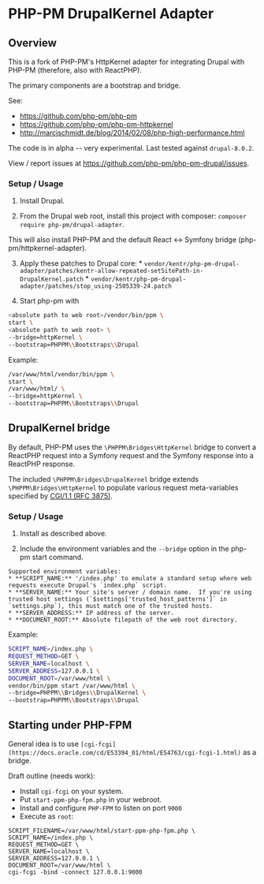 # PHP-PM DrupalKernel Adapter

## Overview

This is a fork of PHP-PM's HttpKernel adapter for integrating Drupal with PHP-PM (therefore, also with ReactPHP).

The primary components are a bootstrap and bridge.

See:
* https://github.com/php-pm/php-pm
* https://github.com/php-pm/php-pm-httpkernel
* http://marcjschmidt.de/blog/2014/02/08/php-high-performance.html

The code is in alpha -- very experimental.  Last tested against `drupal-8.0.2`.

View / report issues at https://github.com/php-pm/php-pm-drupal/issues.

### Setup / Usage

  1. Install Drupal.

  2. From the Drupal web root, install this project with composer: `composer require php-pm/drupal-adapter`.

  This will also install PHP-PM and the default React <-> Symfony bridge (php-pm/httpkernel-adapter).

  3. Apply these patches to Drupal core:
    * `vendor/kentr/php-pm-drupal-adapter/patches/kentr-allow-repeated-setSitePath-in-DrupalKernel.patch`
    * `vendor/kentr/php-pm-drupal-adapter/patches/stop_using-2505339-24.patch`

  4. Start php-pm with

```bash
<absolute path to web root>/vendor/bin/ppm \
start \
<absolute path to web root> \
--bridge=httpKernel \
--bootstrap=PHPPM\\Bootstraps\\Drupal
```

Example:
```bash
/var/www/html/vendor/bin/ppm \
start \
/var/www/html/ \
--bridge=httpKernel \
--bootstrap=PHPPM\\Bootstraps\\Drupal
```

## DrupalKernel bridge
By default, PHP-PM uses the `\PHPPM\Bridges\HttpKernel` bridge to convert a ReactPHP request into a Symfony request and the Symfony response into a ReactPHP response.

The included `\PHPPM\Bridges\DrupalKernel` bridge extends `\PHPPM\Bridges\HttpKernel` to populate various request meta-variables specified by [CGI/1.1 (RFC 3875)](http://www.faqs.org/rfcs/rfc3875.html).

### Setup / Usage

  1. Install as described above.

  2. Include the environment variables and the `--bridge` option in the php-pm start command.

    Supported environment variables:
    * **SCRIPT_NAME:** '/index.php' to emulate a standard setup where web requests execute Drupal's `index.php` script.
    * **SERVER_NAME:** Your site's server / domain name.  If you're using trusted host settings (`$settings['trusted_host_patterns']` in `settings.php`), this must match one of the trusted hosts.
    * **SERVER_ADDRESS:** IP address of the server.
    * **DOCUMENT_ROOT:** Absolute filepath of the web root directory.

Example:

```bash
SCRIPT_NAME=/index.php \
REQUEST_METHOD=GET \
SERVER_NAME=localhost \
SERVER_ADDRESS=127.0.0.1 \
DOCUMENT_ROOT=/var/www/html \
vendor/bin/ppm start /var/www/html \
--bridge=PHPPM\\Bridges\\DrupalKernel \
--bootstrap=PHPPM\\Bootstraps\\Drupal
```

## Starting under PHP-FPM

General idea is to use `[cgi-fcgi](https://docs.oracle.com/cd/E53394_01/html/E54763/cgi-fcgi-1.html)` as a bridge.

Draft outline (needs work):

* Install `cgi-fcgi` on your system.
* Put `start-ppm-php-fpm.php` in your webroot.
* Install and configure `PHP-FPM` to listen on port `9000`
* Execute as `root`:

```
SCRIPT_FILENAME=/var/www/html/start-ppm-php-fpm.php \
SCRIPT_NAME=/index.php \
REQUEST_METHOD=GET \
SERVER_NAME=localhost \
SERVER_ADDRESS=127.0.0.1 \
DOCUMENT_ROOT=/var/www/html \
cgi-fcgi -bind -connect 127.0.0.1:9000
```
